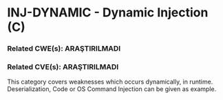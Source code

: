 # INJ-DYNAMIC - Dynamic Injection (C)

### Related CWE(s): ARAŞTIRILMADI
### Related CVE(s): ARAŞTIRILMADI

This category covers weaknesses which occurs dynamically, in runtime. Deserialization, Code or OS Command Injection can be given as example.